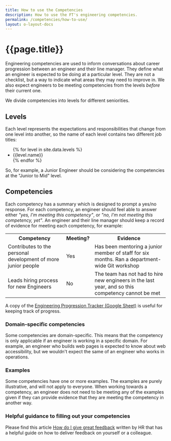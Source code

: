 ```yaml
---
title: How to use the Competencies
description: How to use the FT's engineering competencies.
permalink: /competencies/how-to-use/
layout: o-layout-docs
---
```


# {{page.title}}

Engineering competencies are used to inform conversations about career progression between an engineer and their line manager. They define what an engineer is expected to be doing at a particular level. They are not a checklist, but a way to indicate what areas they may need to improve in. We also expect engineers to be meeting competencies from the levels _before_ their current one.

We divide competencies into levels for different seniorities.

## Levels

Each level represents the expectations and responsibilities that change from one level into another, so the name of each level contains two different job titles:

<ul>
{% for level in site.data.levels %}
	<li>{{level.name}}</li>
{% endfor %}
</ul>

So, for example, a Junior Engineer should be considering the competencies at the "Junior to Mid" level.

## Competencies

Each competency has a summary which is designed to prompt a yes/no response. For each competency, an engineer should feel able to answer either _"yes, I'm meeting this competency"_, or _"no, I'm not meeting this competency, yet"_. An engineer and their line manager should keep a record of evidence for meeting each competency, for example:

<table class="o-table o-layout__main__single-span" data-o-component="o-table">
	<tr>
		<th>Competency</th>
		<th>Meeting?</th>
		<th>Evidence</th>
	</tr>
	<tr>
		<td>Contributes to the personal development of more junior people</td>
		<td>Yes</td>
		<td>Has been mentoring a junior member of staff for six months. Ran a department-wide Git workshop</td>
	</tr>
	<tr>
		<td>Leads hiring process for new Engineers</td>
		<td>No</td>
		<td>The team has not had to hire new engineers in the last year, and so this competency cannot be met</td>
	</tr>
</table>

A copy of the <a href="https://docs.google.com/spreadsheets/d/1V0LIbCQtJsi2iowfJnRTDr4Na4LhNAlJ_UHl9dDQs00/edit" class="o-typography-link--external">Engineering Progression Tracker (Google Sheet)</a> is useful for keeping track of progress.

### Domain-specific competencies

Some competencies are domain-specific. This means that the competency is only applicable if an engineer is working in a specific domain. For example, an engineer who builds web pages is expected to know about web accessibility, but we wouldn't expect the same of an engineer who works in operations.

### Examples

Some competencies have one or more examples. The examples are purely illustrative, and will not apply to everyone. When working towards a competency, an engineer does not need to be meeting any of the examples given if they can provide evidence that they are meeting the competency in another way.

### Helpful guidance to filling out your competencies

Please find this article [How do I give great feedback](https://financialtimes.looop.co/#/topic/22629) written by HR that has a helpful guide on how to deliver feedback on yourself or a colleague.
